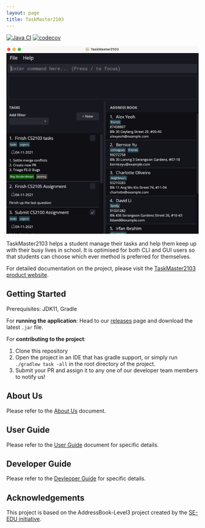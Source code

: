 ```yaml
---
layout: page
title: TaskMaster2103
---
```


[![Java CI](https://github.com/AY2122S1-CS2103-F09-2/tp/actions/workflows/gradle.yml/badge.svg)](https://github.com/AY2122S1-CS2103-F09-2/tp/actions/workflows/gradle.yml)
[![codecov](https://codecov.io/gh/AY2122S1-CS2103-F09-2/tp/branch/master/graph/badge.svg?token=N3P0ba1qaC)](https://codecov.io/gh/AY2122S1-CS2103-F09-2/tp)

![Ui](images/Ui.png)

TaskMaster2103 helps a student manage their tasks and help them keep up with their busy lives in school. It is optimised for both CLI and GUI users so that students can choose which ever method is preferred for themselves.

For detailed documentation on the project, please visit the [TaskMaster2103 product website](https://ay2122s1-cs2103-f09-2.github.io/tp/).

## Getting Started

Prerequisites: JDK11, Gradle

For **running the application**: Head to our [releases](https://github.com/AY2122S1-CS2103-F09-2/tp/releases) page and download the latest `.jar` file.

For **contributing to the project**:

1. Clone this repository
2. Open the project in an IDE that has gradle support, or simply run `./gradlew task -all` in the root directory of the project.
3. Submit your PR and assign it to any one of our developer team members to notify us!

## About Us

Please refer to the [About Us](https://github.com/AY2122S1-CS2103-F09-2/tp/blob/master/docs/AboutUs.md) document.

## User Guide

Please refer to the [User Guide](https://github.com/AY2122S1-CS2103-F09-2/tp/blob/master/docs/UserGuide.md) document for specific details.

## Developer Guide

Please refer to the [Devleoper Guide](https://github.com/AY2122S1-CS2103-F09-2/tp/blob/master/docs/UserGuide.md) for specific details.

## Acknowledgements

This project is based on the AddressBook-Level3 project created by the [SE-EDU initiative](https://se-education.org).
